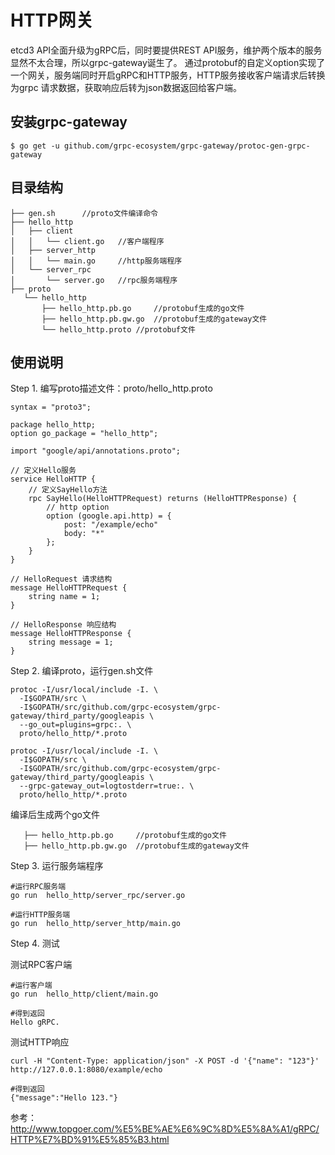 # HTTP网关
etcd3 API全面升级为gRPC后，同时要提供REST API服务，维护两个版本的服务显然不太合理，所以grpc-gateway诞生了。
通过protobuf的自定义option实现了一个网关，服务端同时开启gRPC和HTTP服务，HTTP服务接收客户端请求后转换为grpc
请求数据，获取响应后转为json数据返回给客户端。



## 安装grpc-gateway
```shell script
$ go get -u github.com/grpc-ecosystem/grpc-gateway/protoc-gen-grpc-gateway
```

## 目录结构
```shell script
├── gen.sh		//proto文件编译命令
├── hello_http	
│   ├── client
│   │   └── client.go	//客户端程序
│   ├── server_http
│   │   └── main.go		//http服务端程序
│   └── server_rpc
│       └── server.go	//rpc服务端程序
├── proto
   └── hello_http			
       ├── hello_http.pb.go		//protobuf生成的go文件
       ├── hello_http.pb.gw.go	//protobuf生成的gateway文件
       └── hello_http.proto	//protobuf文件
```



## 使用说明

Step 1. 编写proto描述文件：proto/hello_http.proto
```prototext
syntax = "proto3";

package hello_http;
option go_package = "hello_http";

import "google/api/annotations.proto";

// 定义Hello服务
service HelloHTTP {
    // 定义SayHello方法
    rpc SayHello(HelloHTTPRequest) returns (HelloHTTPResponse) {
        // http option
        option (google.api.http) = {
            post: "/example/echo"
            body: "*"
        };
    }
}

// HelloRequest 请求结构
message HelloHTTPRequest {
    string name = 1;
}

// HelloResponse 响应结构
message HelloHTTPResponse {
    string message = 1;
}
```

Step 2. 编译proto，运行gen.sh文件
```shell script
protoc -I/usr/local/include -I. \
  -I$GOPATH/src \
  -I$GOPATH/src/github.com/grpc-ecosystem/grpc-gateway/third_party/googleapis \
  --go_out=plugins=grpc:. \
  proto/hello_http/*.proto

protoc -I/usr/local/include -I. \
  -I$GOPATH/src \
  -I$GOPATH/src/github.com/grpc-ecosystem/grpc-gateway/third_party/googleapis \
  --grpc-gateway_out=logtostderr=true:. \
  proto/hello_http/*.proto
```
编译后生成两个go文件

       ├── hello_http.pb.go		//protobuf生成的go文件
       ├── hello_http.pb.gw.go	//protobuf生成的gateway文件
Step 3. 运行服务端程序

```shell
#运行RPC服务端
go run  hello_http/server_rpc/server.go

#运行HTTP服务端
go run  hello_http/server_http/main.go
```

Step 4. 测试

测试RPC客户端

```shell
#运行客户端
go run  hello_http/client/main.go

#得到返回
Hello gRPC.
```

测试HTTP响应

```
curl -H "Content-Type: application/json" -X POST -d '{"name": "123"}'  http://127.0.0.1:8080/example/echo

#得到返回
{"message":"Hello 123."}
```





参考：http://www.topgoer.com/%E5%BE%AE%E6%9C%8D%E5%8A%A1/gRPC/HTTP%E7%BD%91%E5%85%B3.html